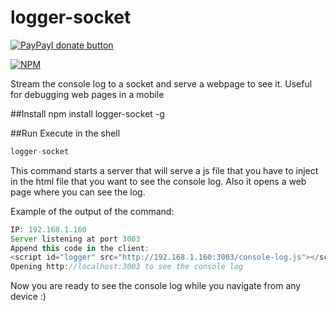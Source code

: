# logger-socket

[![PayPayl donate button](https://img.shields.io/badge/paypal-donate-yellow.svg)](https://www.paypal.com/cgi-bin/webscr?cmd=_s-xclick&hosted_button_id=ENM9QQ3ZM8NTE "Donate once-off to this project using Paypal")

[![NPM](https://nodei.co/npm/logger-socket.png?downloads=true&downloadRank=true&stars=true)](https://nodei.co/npm/logger-socket/)

Stream the console log to a socket and serve a webpage to see it. Useful for debugging web pages in a mobile

##Install
npm install logger-socket -g


##Run
Execute in the shell
```javascript
logger-socket
```

This command starts a server that will serve a js file that you have to inject in the html file that you want to see the console log. Also it opens a web page where you can see the log.

Example of the output of the command:

```javascript
IP: 192.168.1.160
Server listening at port 3003
Append this code in the client:
<script id="logger" src="http://192.168.1.160:3003/console-log.js"></script>
Opening http://localhost:3003 to see the console log
```

Now you are ready to see the console log while you navigate from any device :)



